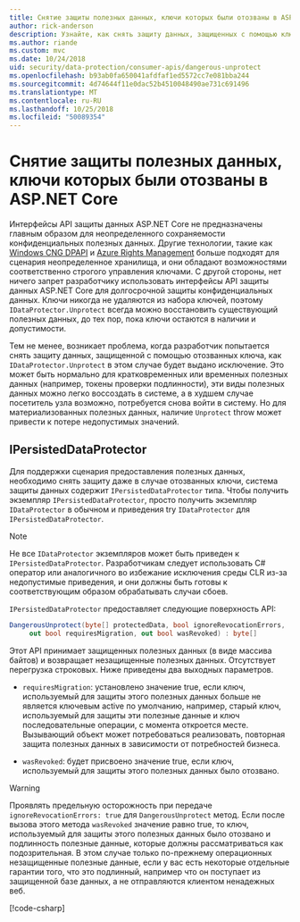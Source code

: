 ```yaml
---
title: Снятие защиты полезных данных, ключи которых были отозваны в ASP.NET Core
author: rick-anderson
description: Узнайте, как снять защиту данных, защищенных с помощью ключей, так как были отозваны, в приложении ASP.NET Core.
ms.author: riande
ms.custom: mvc
ms.date: 10/24/2018
uid: security/data-protection/consumer-apis/dangerous-unprotect
ms.openlocfilehash: b93ab0fa650041afdfaf1ed5572cc7e081bba244
ms.sourcegitcommit: 4d74644f11e0dac52b4510048490ae731c691496
ms.translationtype: MT
ms.contentlocale: ru-RU
ms.lasthandoff: 10/25/2018
ms.locfileid: "50089354"
---
```

# <a name="unprotect-payloads-whose-keys-have-been-revoked-in-aspnet-core"></a>Снятие защиты полезных данных, ключи которых были отозваны в ASP.NET Core


<a name="data-protection-consumer-apis-dangerous-unprotect"></a>

Интерфейсы API защиты данных ASP.NET Core не предназначены главным образом для неопределенного сохраняемости конфиденциальных полезных данных. Другие технологии, такие как [Windows CNG DPAPI](https://msdn.microsoft.com/library/windows/desktop/hh706794%28v=vs.85%29.aspx) и [Azure Rights Management](/rights-management/) больше подходят для сценария неопределенное хранилища, и они обладают возможностями соответственно строгого управления ключами. С другой стороны, нет ничего запрет разработчику использовать интерфейсы API защиты данных ASP.NET Core для долгосрочной защиты конфиденциальных данных. Ключи никогда не удаляются из набора ключей, поэтому `IDataProtector.Unprotect` всегда можно восстановить существующий полезных данных, до тех пор, пока ключи остаются в наличии и допустимости.

Тем не менее, возникает проблема, когда разработчик попытается снять защиту данных, защищенной с помощью отозванных ключа, как `IDataProtector.Unprotect` в этом случае будет выдано исключение. Это может быть нормально для кратковременных или временных полезных данных (например, токены проверки подлинности), эти виды полезных данных можно легко воссоздать в системе, а в худшем случае посетитель узла возможно, потребуется снова войти в систему. Но для материализованных полезных данных, наличие `Unprotect` throw может привести к потере недопустимых значений.

## <a name="ipersisteddataprotector"></a>IPersistedDataProtector

Для поддержки сценария предоставления полезных данных, необходимо снять защиту даже в случае отозванных ключи, система защиты данных содержит `IPersistedDataProtector` типа. Чтобы получить экземпляр `IPersistedDataProtector`, просто получить экземпляр `IDataProtector` в обычном и приведения try `IDataProtector` для `IPersistedDataProtector`.

> [!NOTE]
> Не все `IDataProtector` экземпляров может быть приведен к `IPersistedDataProtector`. Разработчикам следует использовать C# оператор или аналогичного во избежание исключения среды CLR из-за недопустимые приведения, и они должны быть готовы к соответствующим образом обрабатывать случаи сбоев.

`IPersistedDataProtector` предоставляет следующие поверхность API:

```csharp
DangerousUnprotect(byte[] protectedData, bool ignoreRevocationErrors,
     out bool requiresMigration, out bool wasRevoked) : byte[]
```

Этот API принимает защищенных полезных данных (в виде массива байтов) и возвращает незащищенные полезных данных. Отсутствует перегрузка строковых. Ниже приведены два выходных параметров.

* `requiresMigration`: установлено значение true, если ключ, используемый для защиты этого полезных данных больше не является ключевым active по умолчанию, например, старый ключ, используемый для защиты эти полезные данные и ключ последовательные операции, с момента откроется месте. Вызывающий объект может потребоваться реализовать, повторная защита полезных данных в зависимости от потребностей бизнеса.

* `wasRevoked`: будет присвоено значение true, если ключ, используемый для защиты этого полезных данных было отозвано.

>[!WARNING]
> Проявлять предельную осторожность при передаче `ignoreRevocationErrors: true` для `DangerousUnprotect` метод. Если после вызова этого метода `wasRevoked` значение равно true, то ключ, используемый для защиты этого полезных данных было отозвано и подлинность полезные данные, которые должны рассматриваться как подозрительная. В этом случае только по-прежнему операционных незащищенные полезные данные, если у вас есть некоторые отдельные гарантии того, что это подлинный, например что он поступает из защищенной базе данных, а не отправляются клиентом ненадежных веб.

[!code-csharp[](dangerous-unprotect/samples/dangerous-unprotect.cs)]
